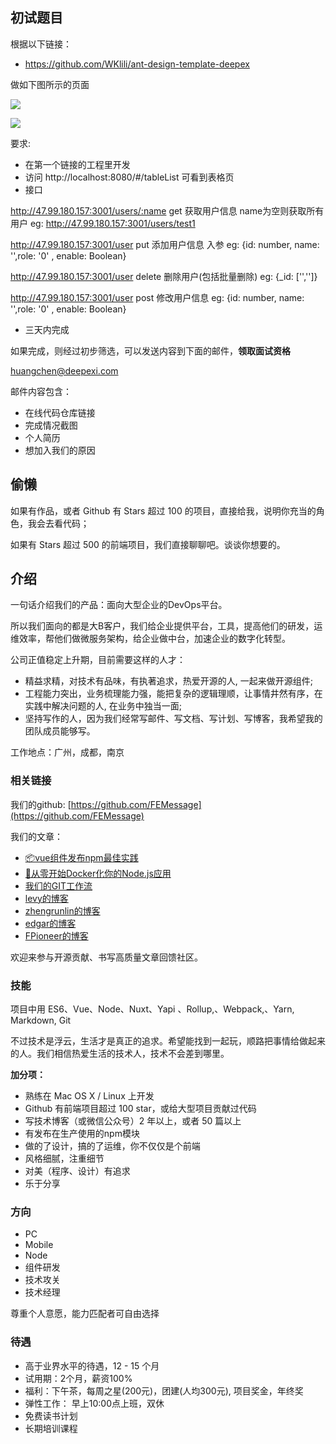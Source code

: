 ## 初试题目

根据以下链接：

- https://github.com/WKlili/ant-design-template-deepex

做如下图所示的页面

![](http://47.99.180.157:4000/img/WechatIMG5.png)

![](http://47.99.180.157:4000/img/61552013292_.pic_hd.jpg)

要求:

- 在第一个链接的工程里开发
- 访问 http://localhost:8080/#/tableList 可看到表格页
- 接口

 http://47.99.180.157:3001/users/:name  get 获取用户信息 name为空则获取所有用户 eg: http://47.99.180.157:3001/users/test1

 http://47.99.180.157:3001/user         put 添加用户信息  入参 eg: {id: number, name: '',role: '0' , enable: Boolean}

 http://47.99.180.157:3001/user         delete 删除用户(包括批量删除) eg: {_id: ['','']}

 http://47.99.180.157:3001/user         post 修改用户信息 eg: {id: number, name: '',role: '0' , enable: Boolean}

- 三天内完成

如果完成，则经过初步筛选，可以发送内容到下面的邮件，**领取面试资格**

huangchen@deepexi.com

邮件内容包含：

- 在线代码仓库链接
- 完成情况截图
- 个人简历
- 想加入我们的原因

## 偷懒

如果有作品，或者 Github 有 Stars 超过 100 的项目，直接给我，说明你充当的角色，我会去看代码；

如果有 Stars 超过 500 的前端项目，我们直接聊聊吧。谈谈你想要的。

## 介绍
一句话介绍我们的产品：面向大型企业的DevOps平台。

所以我们面向的都是大B客户，我们给企业提供平台，工具，提高他们的研发，运维效率，帮他们做微服务架构，给企业做中台，加速企业的数字化转型。

公司正值稳定上升期，目前需要这样的人才：

- 精益求精，对技术有品味，有执著追求，热爱开源的人, 一起来做开源组件;
- 工程能力突出，业务梳理能力强，能把复杂的逻辑理顺，让事情井然有序，在实践中解决问题的人, 在业务中独当一面;
- 坚持写作的人，因为我们经常写邮件、写文档、写计划、写博客，我希望我的团队成员能够写。

工作地点：广州，成都，南京

### 相关链接

我们的github: [https://github.com/FEMessage](https://github.com/FEMessage)

我们的文章：
- [📦vue组件发布npm最佳实践](https://juejin.im/post/5b231f6ff265da595f0d2540)
- [🐠从零开始Docker化你的Node.js应用](https://juejin.im/post/5b2cb6986fb9a00e3a5aa279)
- [我们的GIT工作流](https://juejin.im/post/5b1f35e4e51d4506a269c23b)
- [levy的博客](http://levy.work)
- [zhengrunlin的博客](https://www.cnblogs.com/zhengrunlin)
- [edgar的博客](https://chenedgar.github.io/)
- [FPioneer的博客](https://juejin.im/user/5bf34a676fb9a04a0440a0f7)

欢迎来参与开源贡献、书写高质量文章回馈社区。

### 技能

项目中用 ES6、Vue、Node、Nuxt、Yapi 、Rollup,、Webpack,、Yarn, Markdown, Git

不过技术是浮云，生活才是真正的追求。希望能找到一起玩，顺路把事情给做起来的人。我们相信热爱生活的技术人，技术不会差到哪里。

**加分项：**

- 熟练在 Mac OS X / Linux 上开发
- Github 有前端项目超过 100 star，或给大型项目贡献过代码
- 写技术博客（或微信公众号）2 年以上，或者 50 篇以上
- 有发布在生产使用的npm模块
- 做的了设计，搞的了运维，你不仅仅是个前端
- 风格细腻，注重细节
- 对美（程序、设计）有追求
- 乐于分享

### 方向

- PC
- Mobile
- Node
- 组件研发
- 技术攻关
- 技术经理

尊重个人意愿，能力匹配者可自由选择

### 待遇

- 高于业界水平的待遇，12 - 15 个月
- 试用期：2个月，薪资100%
- 福利：下午茶，每周之星(200元)，团建(人均300元), 项目奖金，年终奖
- 弹性工作： 早上10:00点上班，双休
- 免费读书计划
- 长期培训课程
